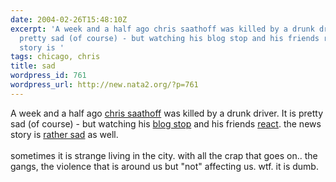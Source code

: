 ```yaml
---
date: 2004-02-26T15:48:10Z
excerpt: 'A week and a half ago chris saathoff was killed by a drunk driver. It is
  pretty sad (of course) - but watching his blog stop and his friends react. the news
  story is '
tags: chicago, chris
title: sad
wordpress_id: 761
wordpress_url: http://new.nata2.org/?p=761
---
```


A week and a half ago <a href="http://www.christophersaathoff.com/">chris saathoff</a> was killed by a drunk driver. It is pretty sad (of course) - but watching his <a href="http://www.garbagetruck4000.com/">blog stop</A> and his friends <a href="http://www.liquidprint.com/chris.cfm">react</a>. the news story is <a href="http://www.chicagotribune.com/news/local/chi-0402160091feb16,1,5595556.story?coll=chi-newslocal-hed">rather sad</a> as well. <br/><br/>sometimes it is strange living in the city. with all the crap that goes on.. the gangs, the violence that is around us but "not" affecting us. wtf. it is dumb. 
